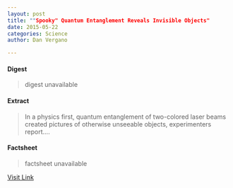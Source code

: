 ```yaml
---
layout: post
title: ""Spooky" Quantum Entanglement Reveals Invisible Objects"
date: 2015-05-22
categories: Science
author: Dan Vergano

---
```



#### Digest
>digest unavailable

#### Extract
>In a physics first, quantum entanglement of two-colored laser beams created pictures of otherwise unseeable objects, experimenters report....

#### Factsheet
>factsheet unavailable

[Visit Link](http://feeds.nationalgeographic.com/~r/ng/News/News_Main/~3/L_dHj_zLnto/)


